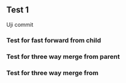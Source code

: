 ## Test 1

Uji commit

### Test for fast forward from child

### Test for three way merge from parent

### Test for three way merge from

